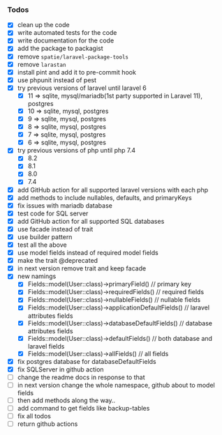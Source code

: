 ### Todos

- [x] clean up the code
- [x] write automated tests for the code
- [x] write documentation for the code
- [x] add the package to packagist
- [x] remove `spatie/laravel-package-tools`
- [x] remove `larastan`
- [x] install pint and add it to pre-commit hook
- [x] use phpunit instead of pest
- [x] try previous versions of laravel until laravel 6
    - [x] 11 => sqlite, mysql/mariadb(1st party supported in Laravel 11), postgres
    - [x] 10 => sqlite, mysql, postgres
    - [x] 9 => sqlite, mysql, postgres
    - [x] 8 => sqlite, mysql, postgres
    - [x] 7 => sqlite, mysql, postgres
    - [x] 6 => sqlite, mysql, postgres
- [x] try previous versions of php until php 7.4
    - [x] 8.2
    - [x] 8.1
    - [x] 8.0
    - [x] 7.4
- [x] add GitHub action for all supported laravel versions with each php
- [x] add methods to include nullables, defaults, and primaryKeys
- [x] fix issues with mariadb database
- [x] test code for SQL server
- [x] add GitHub action for all supported SQL databases
- [x] use facade instead of trait
- [x] use builder pattern
- [x] test all the above
- [x] use model fields instead of required model fields
- [x] make the trait @deprecated
- [x] in next version remove trait and keep facade
- [x] new namings
    - [x] Fields::model(User::class)->primaryField() // primary key
    - [x] Fields::model(User::class)->requiredFields() // required fields
    - [x] Fields::model(User::class)->nullableFields() // nullable fields
    - [x] Fields::model(User::class)->applicationDefaultFields() // laravel attributes fields
    - [x] Fields::model(User::class)->databaseDefaultFields()  // database attributes fields
    - [x] Fields::model(User::class)->defaultFields()  // both database and laravel fields
    - [x] Fields::model(User::class)->allFields()  // all fields
- [x] fix postgres database for databaseDefaultFields
- [x] fix SQLServer in github action 
- [ ] change the readme docs in response to that
- [ ] in next version change the whole namespace, github about to model fields
- [ ] then add methods along the way..
- [ ] add command to get fields like backup-tables
- [ ] fix all todos
- [ ] return github actions 
